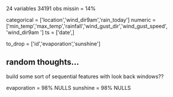 24 variables
34191 obs
missin = 14%

categorical = ['location','wind_dir9am','rain_today']
numeric = ['min_temp','max_temp','rainfall','wind_gust_dir','wind_gust_speed',
'wind_dir9am ']
ts = ['date',]

to_drop = ['id','evaporation','sunshine']

## random thoughts...
build some sort of sequential features with look back windows??

evaporation = 98% NULLS
sunshine = 98% NULLS
